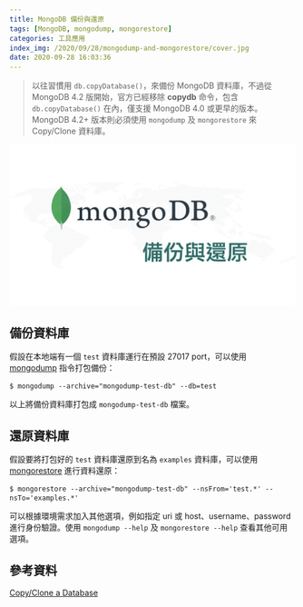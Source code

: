 ```yaml
---
title: MongoDB 備份與還原
tags: [MongoDB, mongodump, mongorestore]
categories: 工具應用
index_img: /2020/09/28/mongodump-and-mongorestore/cover.jpg
date: 2020-09-28 16:03:36
---
```


> 以往習慣用 `db.copyDatabase()`，來備份 MongoDB 資料庫，不過從 MongoDB 4.2 版開始，官方已經移除 **copydb** 命令，包含 `db.copyDatabase()` 在內，僅支援 MongoDB 4.0 或更早的版本。MongoDB 4.2+ 版本則必須使用 `mongodump` 及 `mongorestore` 來 Copy/Clone 資料庫。

![](/2020/09/28/mongodump-and-mongorestore/cover.jpg)

<!-- more -->

## 備份資料庫

假設在本地端有一個 `test` 資料庫運行在預設 27017 port，可以使用 [mongodump](https://docs.mongodb.com/database-tools/mongodump/#bin.mongodump) 指令打包備份：

```
$ mongodump --archive="mongodump-test-db" --db=test
```

以上將備份資料庫打包成 `mongodump-test-db` 檔案。

## 還原資料庫

假設要將打包好的 `test` 資料庫還原到名為 `examples` 資料庫，可以使用 [mongorestore](https://docs.mongodb.com/database-tools/mongorestore/#bin.mongorestore) 進行資料還原：

```
$ mongorestore --archive="mongodump-test-db" --nsFrom='test.*' --nsTo='examples.*'
```

可以根據環境需求加入其他選項，例如指定 uri 或 host、username、password 進行身份驗證。使用 `mongodump --help` 及 `mongorestore --help` 查看其他可用選項。

## 參考資料 

[Copy/Clone a Database](https://docs.mongodb.com/database-tools/mongodump/#mongodump-example-copy-clone-database)